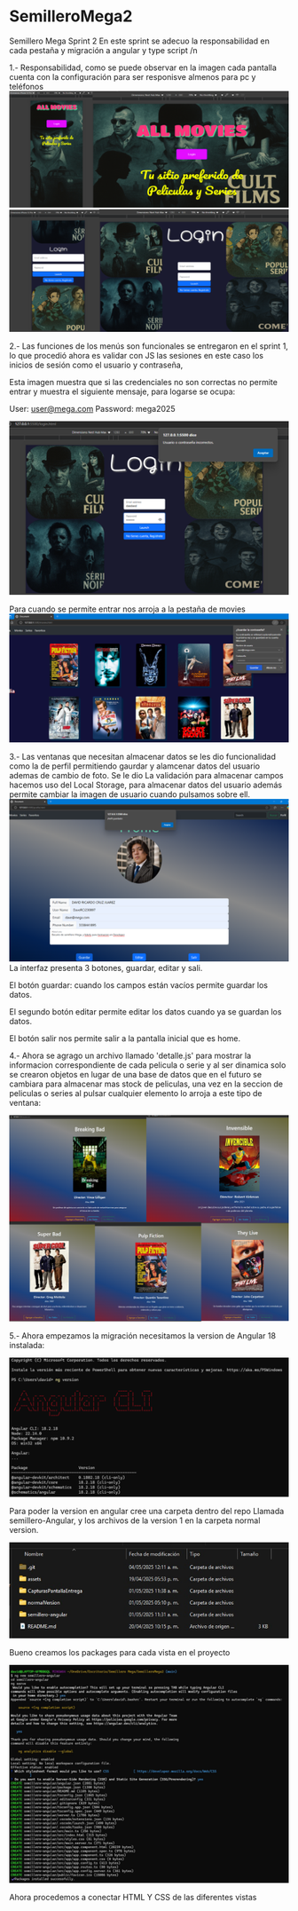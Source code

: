 # SemilleroMega2
Semillero Mega Sprint 2
En este sprint se adecuo la responsabilidad en cada pestaña y migración a angular y type script
/n

1.- Responsabilidad, como se puede observar en la imagen cada pantalla cuenta con la configuración para ser responisve almenos para pc y teléfonos
![](/CapturasPantallaEntrega/Responsive1.png)
![](/CapturasPantallaEntrega/Responsive2.png)



2.- Las funciones de los menús son funcionales se entregaron en el sprint 1, lo que procedió ahora es validar con JS las sesiones en este caso los inicios de sesión como el usuario y contraseña, 


Esta imagen muestra que si las credenciales no son correctas no permite entrar y muestra el siguiente mensaje, para logarse se ocupa:


User: user@mega.com
Password: mega2025

![](/CapturasPantallaEntrega/contrasenia.png)


Para cuando se permite entrar nos arroja a la pestaña de movies 
![](/CapturasPantallaEntrega/verificacion.png)


3.- Las ventanas que necesitan almacenar datos se les dio funcionalidad como la de perfil permitiendo gaurdar y alamcenar datos del usuario ademas de cambio de foto.
Se le dio La validación para almacenar campos hacemos uso del Local Storage, para almacenar datos del usuario además permite cambiar la imagen de usuario cuando pulsamos sobre ell. 
![](/CapturasPantallaEntrega/perfil.png)
La interfaz presenta 3 botones, guardar, editar y sali.

El botón guardar: cuando los campos están vacíos permite guardar los datos.

El segundo botón editar permite editar los datos cuando ya se guardan los datos.

El botón salir nos permite salir a la pantalla inicial que es home.


4.- Ahora se agrago un archivo llamado 'detalle.js' para mostrar la informacion correspondiente de cada pelicula o serie y al ser dinamica solo se crearon objetos en lugar de una base de datos que en el futuro se cambiara para almacenar mas stock de peliculas,
una vez en la seccion de peliculas o series al pulsar cualquier elemento lo arroja a este tipo de ventana:


![](/CapturasPantallaEntrega/dinamicaScreen.png)

5.- Ahora empezamos la migración necesitamos la version de Angular 18 instalada: 


![](/CapturasPantallaEntrega/vAngular.png)

Para poder la version en angular cree una carpeta dentro del repo Llamada semillero-Angular, y los archivos de la version 1 en la carpeta normal version.

![](/CapturasPantallaEntrega/directorios.jpg)


Bueno creamos los packages para cada vista en el proyecto

![](/CapturasPantallaEntrega/packAngualr.jpg)

Ahora procedemos a conectar HTML Y CSS de las diferentes vistas










